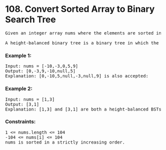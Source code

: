 # 108. Convert Sorted Array to Binary Search Tree

<pre>Given an integer array nums where the elements are sorted in ascending order, convert it to a height-balanced binary search tree.

A height-balanced binary tree is a binary tree in which the depth of the two subtrees of every node never differs by more than one.
</pre>
 

### Example 1:


<pre>Input: nums = [-10,-3,0,5,9]
Output: [0,-3,9,-10,null,5]
Explanation: [0,-10,5,null,-3,null,9] is also accepted:</pre>

### Example 2:


<pre>Input: nums = [1,3]
Output: [3,1]
Explanation: [1,3] and [3,1] are both a height-balanced BSTs.</pre>
 

### Constraints:

<pre>1 <= nums.length <= 104
-104 <= nums[i] <= 104
nums is sorted in a strictly increasing order.</pre>
